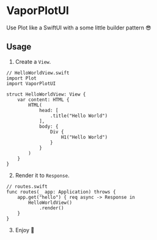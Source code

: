 # VaporPlotUI

Use Plot like a SwiftUI with a some little builder pattern :sunglasses:

## Usage

1. Create a `View`.

```swift=
// HelloWorldView.swift
import Plot
import VaporPlotUI

struct HelloWorldView: View {
    var content: HTML {
        HTML(
            head: [
                .title("Hello World")
            ],
            body: {
                Div {
                    H1("Hello World")
                }
            }
        )
    }
}
```

2. Render it to `Response`.

```swift=
// routes.swift
func routes(_ app: Application) throws {
    app.get("hello") { req async -> Response in
        HelloWorldView()
            .render()
    }
}
```

3. Enjoy :rocket:
